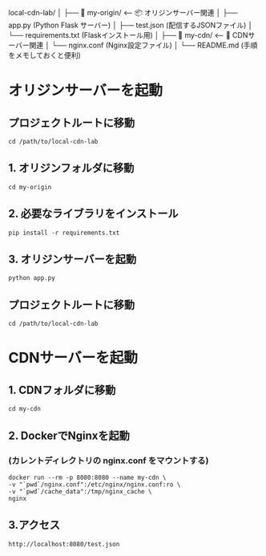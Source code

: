 local-cdn-lab/
│
├── 📁 my-origin/          <-- 📦 オリジンサーバー関連
│   ├── app.py             (Python Flask サーバー)
│   ├── test.json          (配信するJSONファイル)
│   └── requirements.txt   (Flaskインストール用)
│
├── 📁 my-cdn/              <-- 🚀 CDNサーバー関連
│   └── nginx.conf         (Nginx設定ファイル)
│
└── README.md              (手順をメモしておくと便利)

# オリジンサーバーを起動
## プロジェクトルートに移動
```
cd /path/to/local-cdn-lab
```
## 1. オリジンフォルダに移動
```
cd my-origin
```

## 2. 必要なライブラリをインストール
```
pip install -r requirements.txt
```

## 3. オリジンサーバーを起動
```
python app.py
```

## プロジェクトルートに移動
```
cd /path/to/local-cdn-lab
```

# CDNサーバーを起動
## 1. CDNフォルダに移動
```
cd my-cdn
```

## 2. DockerでNginxを起動
### (カレントディレクトリの nginx.conf をマウントする)
```
docker run --rm -p 8080:8080 --name my-cdn \
-v "`pwd`/nginx.conf":/etc/nginx/nginx.conf:ro \
-v "`pwd`/cache_data":/tmp/nginx_cache \
nginx
```


## 3.アクセス
```
http://localhost:8080/test.json
```